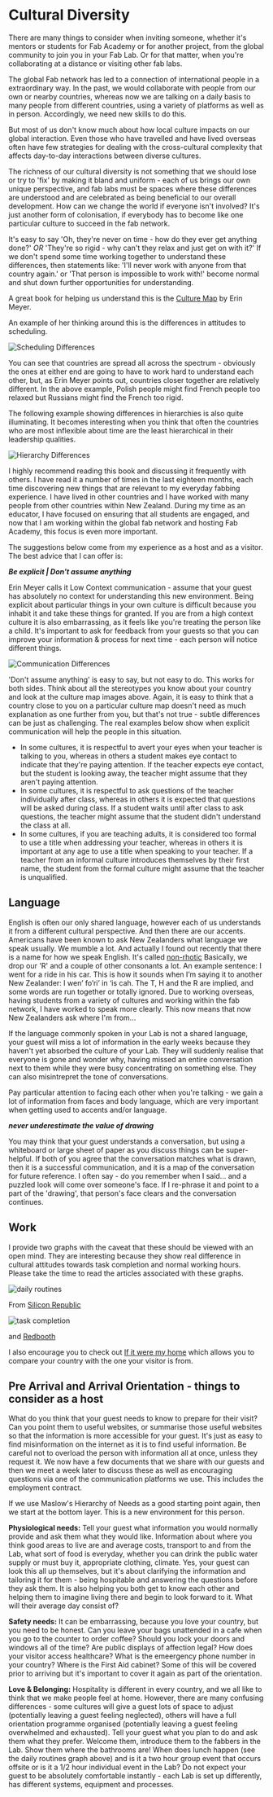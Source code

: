 # Cultural Diversity
 
There are many things to consider when inviting someone, whether it's mentors or students for Fab Academy or for another project, from the global community to join you in your Fab Lab. Or for that matter, when you're collaborating at a distance or visiting other fab labs.

The global Fab network has led to a connection of international people in a extraordinary way. In the past, we would collaborate with people from our own or nearby countries, whereas now we are talking on a daily basis to many people from different countries, using a variety of platforms as well as in person. Accordingly, we need new skills to do this.

But most of us don't know much about how local culture impacts on our global interaction. Even those who have travelled and have lived overseas often have few strategies for dealing with the cross-cultural complexity that affects day-to-day interactions between diverse cultures.

The richness of our cultural diversity is not something that we should lose or try to 'fix' by making it bland and uniform - each of us brings our own unique perspective, and fab labs must be spaces where these differences are understood and are celebrated as being beneficial to our overall development. How can we change the world if everyone isn't involved? It's just another form of colonisation, if everybody has to become like one particular culture to succeed in the fab network.

It's easy to say 'Oh, they're never on time - how do they ever get anything done?' *OR* 'They're so rigid - why can't they relax and just get on with it?' If we don't spend some time working together to understand these differences, then statements like: 'I'll never work with anyone from that country again.' or 'That person is impossible to work with!' become normal and shut down further opportunities for understanding.

A great book for helping us understand this is the [Culture Map](https://www.erinmeyer.com/book/) by Erin Meyer. 

An example of her thinking around this is the differences in attitudes to scheduling. 

![Scheduling Differences](media/culturemapscheduling.jpg)

You can see that countries are spread all across the spectrum - obviously the ones at either end are going to have to work hard to understand each other, but, as Erin Meyer points out, countries closer together are relatively different. In the above example, Polish people might find French people too relaxed but Russians might find the French too rigid.

The following example showing differences in hierarchies is also quite illuminating. It becomes interesting when you think that often the countries who are most inflexible about time are the least hierarchical in their leadership qualities. 

![Hierarchy Differences](media/culturemapleading.png)

I highly recommend reading this book and discussing it frequently with others. I have read it a number of times in the last eighteen months, each time discovering new things that are relevant to my everyday fabbing experience. I have lived in other countries and I have worked with many people from other countries within New Zealand. During my time as an educator, I have focused on ensuring that all students are engaged, and now that I am working within the global fab network and hosting Fab Academy, this focus is even more important. 

The suggestions below come from my experience as a host and as a visitor. The best advice that I can offer is:

***Be explicit | Don't assume anything*** 

Erin Meyer calls it Low Context communication - assume that your guest has absolutely no context for understanding this new environment. Being explicit about particular things in your own culture is difficult because you inhabit it and take these things for granted. If you are from a high context culture it is also embarrassing, as it feels like you're treating the person like a child. It's important to ask for feedback from your guests so that you can improve your information & process for next time - each person will notice different things. 

![Communication Differences](media/culturemapcommun.png)

'Don't assume anything' is easy to say, but not easy to do. This works for both sides. Think about all the stereotypes you know about your country and look at the culture map images above. Again, it is easy to think that a country close to you on a particular culture map doesn't need as much explanation as one further from you, but that's not true - subtle differences can be just as challenging. The real examples below show when explicit communication will help the people in this situation.

- In some cultures, it is respectful to avert your eyes when your teacher is talking to you, whereas in others a student makes eye contact to indicate that they're paying attention. If the teacher expects eye contact, but the student is looking away, the teacher might assume that they aren't paying attention. 
- In some cultures, it is respectful to ask questions of the teacher individually after class, whereas in others it is expected that questions will be asked during class. If a student waits until after class to ask questions, the teacher might assume that the student didn't understand the class at all.
- In some cultures, if you are teaching adults, it is considered too formal to use a title when addressing your teacher, whereas in others it is important at any age to use a title when speaking to your teacher. If a teacher from an informal culture introduces themselves by their first name, the student from the formal culture might assume that the teacher is unqualified.

## Language

English is often our only shared language, however each of us understands it from a different cultural perspective. And then there are our accents. Americans have been known to ask New Zealanders what language we speak usually. We mumble a lot. And actually I found out recently that there is a name for how we speak English. It's called [non-rhotic](https://en.wikipedia.org/wiki/Rhoticity_in_English) Basically, we drop our 'R' and a couple of other consonants a lot. An example sentence: I went for a ride in his car. This is how it sounds when I’m saying it to another New Zealander: I wen’ fo’ri’ in ‘is cah. The T, H and the R are implied, and some words are run together or totally ignored. Due to working overseas, having students from a variety of cultures and working within the fab network, I have worked to speak more clearly. This now means that now New Zealanders ask where I'm from...

If the language commonly spoken in your Lab is not a shared language, your guest will miss a lot of information in the early weeks because they haven't yet absorbed the culture of your Lab. They will suddenly realise that everyone is gone and wonder why, having missed an entire conversation next to them while they were busy concentrating on something else. They can also misintrepret the tone of conversations. 

Pay particular attention to facing each other when you're talking - we gain a lot of information from faces and body language, which are very important when getting used to accents and/or language. 

***never underestimate the value of drawing***

You may think that your guest understands a conversation, but using a whiteboard or large sheet of paper as you discuss things can be super-helpful. If both of you agree that the conversation matches what is drawn, then it is a successful communication, and it is a map of the conversation for future reference. I often say - do you remember when I said... and a puzzled look will come over someone's face. If I re-phrase it and point to a part of the 'drawing', that person's face clears and the conversation continues.

## Work

I provide two graphs with the caveat that these should be viewed with an open mind. They are interesting because they show real difference in cultural attitudes towards task completion and normal working hours. Please take the time to read the articles associated with these graphs. 

![daily routines](media/daily-routines.png)

From [Silicon Republic](https://www.siliconrepublic.com/careers/hardworking-countries-research)

![task completion](media/task-completion.png) 

and [Redbooth](https://redbooth.com/blog/productivity-by-country)

I also encourage you to check out [If it were my home](https://www.ifitweremyhome.com/) which allows you to compare your country with the one your visitor is from.

## Pre Arrival and Arrival Orientation - things to consider as a host

What do you think that your guest needs to know to prepare for their visit? Can you point them to useful websites, or summarise those useful websites so that the information is more accessible for your guest. It's just as easy to find misinformation on the internet as it is to find useful information. Be careful not to overload the person with information all at once, unless they request it. We now have a few documents that we share with our guests and then we meet a week later to discuss these as well as encouraging questions via one of the communication platforms we use. This includes the employment contract.

If we use Maslow's Hierarchy of Needs as a good starting point again, then we start at the bottom layer. This is a new environment for this person. 

**Physiological needs:** Tell your guest what information you would normally provide and ask them what they would like. Information about where you think good areas to live are and average costs, transport to and from the Lab, what sort of food is everyday, whether you can drink the public water supply or must buy it, appropriate clothing, climate. Yes, your guest can look this all up themselves, but it's about clarifying the information and tailoring it for them - being hospitable and answering the questions before they ask them. It is also helping you both get to know each other and helping them to imagine living there and begin to look forward to it. What will their average day consist of? 

**Safety needs:** It can be embarrassing, because you love your country, but you need to be honest. Can you leave your bags unattended in a cafe when you go to the counter to order coffee? Should you lock your doors and windows all of the time? Are public displays of affection legal? How does your visitor access healthcare? What is the emeergency phone number in your country? Where is the First Aid cabinet? Some of this will be covered prior to arriving but it's important to cover it again as part of the orientation.

**Love & Belonging:** Hospitality is different in every country, and we all like to think that we make people feel at home. However, there are many confusing differences - some cultures will give a guest lots of space to adjust (potentially leaving a guest feeling neglected), others will have a full orientation programme organised (potentially leaving a guest feeling overwhelmed and exhausted). Tell your guest what you plan to do and ask them what they prefer. Welcome them, introduce them to the fabbers in the Lab. Show them where the bathrooms are! When does lunch happen (see the daily routines graph above) and is it a two hour group event that occurs offsite or is it a 1/2 hour individual event in the Lab? Do not expect your guest to be absolutely comfortable instantly - each Lab is set up differently, has different systems, equipment and processes. 



